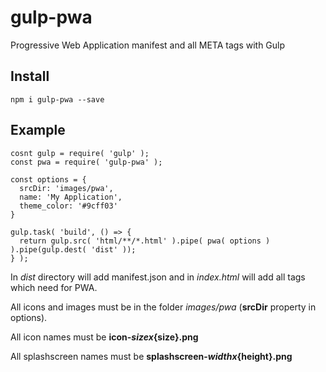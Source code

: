 # gulp-pwa
Progressive Web Application manifest and all META tags with Gulp

## Install

```
npm i gulp-pwa --save
```

## Example

```
cosnt gulp = require( 'gulp' );
const pwa = require( 'gulp-pwa' );

const options = {
  srcDir: 'images/pwa',
  name: 'My Application',
  theme_color: '#9cff03'
}

gulp.task( 'build', () => {
  return gulp.src( 'html/**/*.html' ).pipe( pwa( options ) ).pipe(gulp.dest( 'dist' ));
} );

```

In *dist* directory will add manifest.json and in *index.html* will add all tags which need for PWA.

All icons and images must be in the folder *images/pwa* (**srcDir** property in options).

All icon names must be **icon-${size}x${size}.png**

All splashscreen names must be **splashscreen-${width}x${height}.png**
